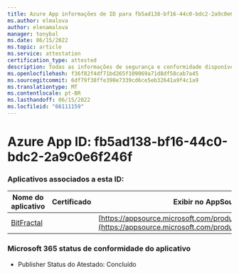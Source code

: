 ```yaml
---
title: Azure App informações de ID para fb5ad138-bf16-44c0-bdc2-2a9c0e6f246f
ms.author: elmalova
author: elenamalova
manager: tonybal
ms.date: 06/15/2022
ms.topic: article
ms.service: attestation
certification_type: attested
description: Todas as informações de segurança e conformidade disponíveis para fb5ad138-bf16-44c0-bdc2-2a9c0e6f246f.
ms.openlocfilehash: f36f82f4df71bd265f109069a71d8df58cab7a45
ms.sourcegitcommit: 6df79f38ffe390e7339cd6ce5eb32641a9f4c1a9
ms.translationtype: MT
ms.contentlocale: pt-BR
ms.lasthandoff: 06/15/2022
ms.locfileid: "66111159"
---
```

# <a name="azure-app-id-fb5ad138-bf16-44c0-bdc2-2a9c0e6f246f"></a>Azure App ID: fb5ad138-bf16-44c0-bdc2-2a9c0e6f246f


### <a name="apps-associated-with-this-id"></a>Aplicativos associados a esta ID:
| **Nome do aplicativo** | **Certificado** | **Exibir no AppSource** |
|--------------|---------------|-----------------------|
| [BitFractal](../forward/WA200004172.md) |  | [https://appsource.microsoft.com/product/office/WA200004172](https://appsource.microsoft.com/product/office/WA200004172) |

### <a name="microsoft-365-app-compliance-status"></a>Microsoft 365 status de conformidade do aplicativo
- Publisher Status do Atestado: Concluído
